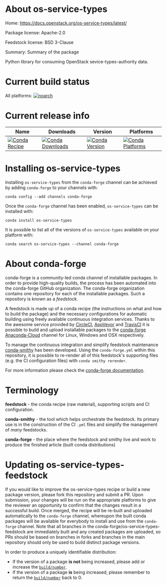 About os-service-types
======================

Home: https://docs.openstack.org/os-service-types/latest/

Package license: Apache-2.0

Feedstock license: BSD 3-Clause

Summary: Summary of the package

Python library for consuming OpenStack sevice-types-authority data.

Current build status
====================

All platforms:
[![noarch](https://img.shields.io/circleci/project/github/conda-forge/os-service-types-feedstock/master.svg?label=noarch)](https://circleci.com/gh/conda-forge/os-service-types-feedstock)

Current release info
====================

| Name | Downloads | Version | Platforms |
| --- | --- | --- | --- |
| [![Conda Recipe](https://img.shields.io/badge/recipe-os--service--types-green.svg)](https://anaconda.org/conda-forge/os-service-types) | [![Conda Downloads](https://img.shields.io/conda/dn/conda-forge/os-service-types.svg)](https://anaconda.org/conda-forge/os-service-types) | [![Conda Version](https://img.shields.io/conda/vn/conda-forge/os-service-types.svg)](https://anaconda.org/conda-forge/os-service-types) | [![Conda Platforms](https://img.shields.io/conda/pn/conda-forge/os-service-types.svg)](https://anaconda.org/conda-forge/os-service-types) |

Installing os-service-types
===========================

Installing `os-service-types` from the `conda-forge` channel can be achieved by adding `conda-forge` to your channels with:

```
conda config --add channels conda-forge
```

Once the `conda-forge` channel has been enabled, `os-service-types` can be installed with:

```
conda install os-service-types
```

It is possible to list all of the versions of `os-service-types` available on your platform with:

```
conda search os-service-types --channel conda-forge
```


About conda-forge
=================

conda-forge is a community-led conda channel of installable packages.
In order to provide high-quality builds, the process has been automated into the
conda-forge GitHub organization. The conda-forge organization contains one repository
for each of the installable packages. Such a repository is known as a *feedstock*.

A feedstock is made up of a conda recipe (the instructions on what and how to build
the package) and the necessary configurations for automatic building using freely
available continuous integration services. Thanks to the awesome service provided by
[CircleCI](https://circleci.com/), [AppVeyor](https://www.appveyor.com/)
and [TravisCI](https://travis-ci.org/) it is possible to build and upload installable
packages to the [conda-forge](https://anaconda.org/conda-forge)
[Anaconda-Cloud](https://anaconda.org/) channel for Linux, Windows and OSX respectively.

To manage the continuous integration and simplify feedstock maintenance
[conda-smithy](https://github.com/conda-forge/conda-smithy) has been developed.
Using the ``conda-forge.yml`` within this repository, it is possible to re-render all of
this feedstock's supporting files (e.g. the CI configuration files) with ``conda smithy rerender``.

For more information please check the [conda-forge documentation](https://conda-forge.org/docs/).

Terminology
===========

**feedstock** - the conda recipe (raw material), supporting scripts and CI configuration.

**conda-smithy** - the tool which helps orchestrate the feedstock.
                   Its primary use is in the construction of the CI ``.yml`` files
                   and simplify the management of *many* feedstocks.

**conda-forge** - the place where the feedstock and smithy live and work to
                  produce the finished article (built conda distributions)


Updating os-service-types-feedstock
===================================

If you would like to improve the os-service-types recipe or build a new
package version, please fork this repository and submit a PR. Upon submission,
your changes will be run on the appropriate platforms to give the reviewer an
opportunity to confirm that the changes result in a successful build. Once
merged, the recipe will be re-built and uploaded automatically to the
`conda-forge` channel, whereupon the built conda packages will be available for
everybody to install and use from the `conda-forge` channel.
Note that all branches in the conda-forge/os-service-types-feedstock are
immediately built and any created packages are uploaded, so PRs should be based
on branches in forks and branches in the main repository should only be used to
build distinct package versions.

In order to produce a uniquely identifiable distribution:
 * If the version of a package **is not** being increased, please add or increase
   the [``build/number``](https://conda.io/docs/user-guide/tasks/build-packages/define-metadata.html#build-number-and-string).
 * If the version of a package **is** being increased, please remember to return
   the [``build/number``](https://conda.io/docs/user-guide/tasks/build-packages/define-metadata.html#build-number-and-string)
   back to 0.

